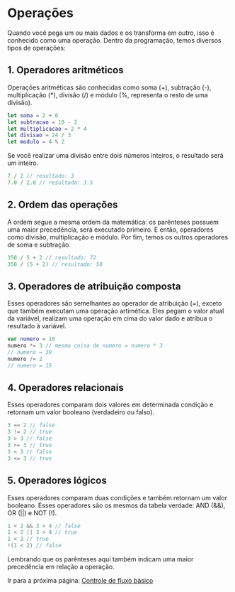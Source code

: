 # Operações
Quando você pega um ou mais dados e os transforma em outro, isso é conhecido como uma operação. Dentro da programação, temos diversos tipos de operações:

## 1. Operadores aritméticos
Operações aritméticas são conhecidas como soma (+), subtração (-), multiplicação (*), divisão (/) e módulo (%, representa o resto de uma divisão).

```swift
let soma = 2 + 6
let subtracao = 10 - 2
let multiplicacao = 2 * 4
let divisao = 24 / 3
let modulo = 4 % 2
```

Se você realizar uma divisão entre dois números inteiros, o resultado será um inteiro.

```swift
7 / 2 // resultado: 3
7.0 / 2.0 // resultado: 3.5
```

## 2. Ordem das operações
A ordem segue a mesma ordem da matemática: os parênteses possuem uma maior precedência, será executado primeiro. E então, operadores como divisão, multiplicação e módulo. Por fim, temos os outros operadores de soma e subtração.

```swift
350 / 5 + 2 // resultado: 72
350 / (5 + 2) // resultado: 50
```

## 3. Operadores de atribuição composta
Esses operadores são semelhantes ao operador de atribuição (=), exceto que também executam uma operação artimética. Eles pegam o valor atual da variável, realizam uma operação em cima do valor dado e atribua o resultado à variável.

```swift
var numero = 10
numero *= 3 // mesma coisa de numero = numero * 3
// numero = 30
numero /= 2
// numero = 15
```

## 4. Operadores relacionais
Esses operadores comparam dois valores em determinada condição e retornam um valor booleano (verdadeiro ou falso).

```swift
3 == 2 // false
3 != 2 // true
3 > 3 // false
3 >= 3 // true
3 < 3 // false
3 <= 3 // true
```

## 5. Operadores lógicos
Esses operadores comparam duas condições e também retornam um valor booleano. Esses operadores são os mesmos da tabela verdade: AND (&&), OR (||) e NOT (!).

```swift
1 < 2 && 3 > 4 // false
1 < 2 || 3 > 4 // true
1 < 2 // true
!(1 < 2) // false
```

Lembrando que os parênteses aqui também indicam uma maior precedência em relação a operação.

Ir para a próxima página: [Controle de fluxo básico](docs/linguagem/04-controle-fluxo-basico.md)